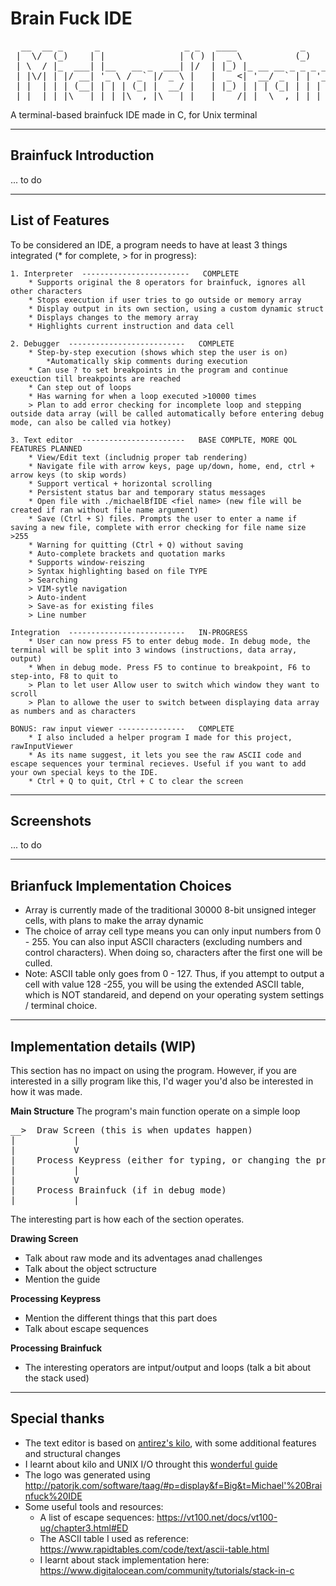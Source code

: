 # Brain Fuck IDE
<pre>
  __  __ _      _                _ _   ____            _        __            _      _____ _____  ______ 
 |  \/  (_)    | |              | ( ) |  _ \          (_)      / _|          | |    |_   _|  __ \|  ____|
 | \  / |_  ___| |__   __ _  ___| |/  | |_) |_ __ __ _ _ _ __ | |_ _   _  ___| | __   | | | |  | | |__   
 | |\/| | |/ __| '_ \ / _` |/ _ \ |   |  _ <| '__/ _` | | '_ \|  _| | | |/ __| |/ /   | | | |  | |  __|  
 | |  | | | (__| | | | (_| |  __/ |   | |_) | | | (_| | | | | | | | |_| | (__|   <   _| |_| |__| | |____ 
 |_|  |_|_|\___|_| |_|\__,_|\___|_|   |____/|_|  \__,_|_|_| |_|_|  \__,_|\___|_|\_\ |_____|_____/|______|
</pre>                                                                                                        
                                                                                                         

A terminal-based brainfuck IDE made in C, for Unix terminal

-----------------------------------------------------------------------------------------------------------------------------------------------------------------------
Brainfuck Introduction
-----------------------------------------------------------------------------------------------------------------------------------------------------------------------
... to do

-----------------------------------------------------------------------------------------------------------------------------------------------------------------------
List of Features
-----------------------------------------------------------------------------------------------------------------------------------------------------------------------
To be considered an IDE, a program needs to have at least 3 things integrated (* for complete, > for in progress):

    1. Interpreter  ------------------------   COMPLETE
        * Supports original the 8 operators for brainfuck, ignores all other characters
        * Stops execution if user tries to go outside or memory array
        * Display output in its own section, using a custom dynamic struct
        * Displays changes to the memory array
        * Highlights current instruction and data cell
        
    2. Debugger  --------------------------   COMPLETE
        * Step-by-step execution (shows which step the user is on)
            *Automatically skip comments during execution
        * Can use ? to set breakpoints in the program and continue exeuction till breakpoints are reached
        * Can step out of loops
        * Has warning for when a loop executed >10000 times
        > Plan to add error checking for incomplete loop and stepping outside data array (will be called automatically before entering debug mode, can also be called via hotkey)
        
    3. Text editor  -----------------------   BASE COMPLTE, MORE QOL FEATURES PLANNED
        * View/Edit text (includnig proper tab rendering)
        * Navigate file with arrow keys, page up/down, home, end, ctrl + arrow keys (to skip words)
        * Support vertical + horizontal scrolling
        * Persistent status bar and temporary status messages
        * Open file with ./michaelBfIDE <fiel name> (new file will be created if ran without file name argument)
        * Save (Ctrl + S) files. Prompts the user to enter a name if saving a new file, complete with error checking for file name size >255
        * Warning for quitting (Ctrl + Q) without saving
        * Auto-complete brackets and quotation marks
        * Supports window-reiszing
        > Syntax highlighting based on file TYPE
        > Searching
        > VIM-sytle navigation
        > Auto-indent
        > Save-as for existing files
        > Line number
        
    Integration  --------------------------   IN-PROGRESS
        * User can now press F5 to enter debug mode. In debug mode, the terminal will be split into 3 windows (instructions, data array, output)
        * When in debug mode. Press F5 to continue to breakpoint, F6 to step-into, F8 to quit to 
        > Plan to let user Allow user to switch which window they want to scroll
        > Plan to allowe the user to switch between displaying data array as numbers and as characters
    
    BONUS: raw input viewer ---------------   COMPLETE
        * I also included a helper program I made for this project, rawInputViewer
        * As its name suggest, it lets you see the raw ASCII code and escape sequences your terminal recieves. Useful if you want to add your own special keys to the IDE. 
        * Ctrl + Q to quit, Ctrl + C to clear the screen
        
-----------------------------------------------------------------------------------------------------------------------------------------------------------------------
Screenshots
-----------------------------------------------------------------------------------------------------------------------------------------------------------------------
... to do

-----------------------------------------------------------------------------------------------------------------------------------------------------------------------
Brianfuck Implementation Choices
-----------------------------------------------------------------------------------------------------------------------------------------------------------------------
- Array is currently made of the traditional 30000 8-bit unsigned integer cells, with plans to make the array dynamic
- The choice of array cell type means you can only input numbers from 0 - 255. You can also input ASCII characters (excluding numbers and control characters). When doing so, characters after the first one will be culled. 
- Note: ASCII table only goes from 0 - 127. Thus, if you attempt to output a cell with value 128 -255, you will be using the extended ASCII table, which is NOT standareid, and depend on your operating system settings / terminal choice. 

-----------------------------------------------------------------------------------------------------------------------------------------------------------------------
Implementation details (WIP)
-----------------------------------------------------------------------------------------------------------------------------------------------------------------------
This section has no impact on using the program. However, if you are interested in a silly program like this, I'd wager you'd also be interested in how it was made.

**Main Structure**
The program's main function operate on a simple loop
<pre>
__>  Draw Screen (this is when updates happen)
|           |
|           V
|    Process Keypress (either for typing, or changing the program's mode)
|           |
|           V
|    Process Brainfuck (if in debug mode)
|___________|
</pre>

The interesting part is how each of the section operates. 

**Drawing Screen**
- Talk about raw mode and its adventages anad challenges
- Talk about the object sctructure
- Mention the guide

**Processing Keypress**
- Mention the different things that this part does
- Talk about escape sequences

**Processing Brainfuck**
- The interesting operators are intput/output and loops (talk a bit about the stack used)

-----------------------------------------------------------------------------------------------------------------------------------------------------------------------
Special thanks
-----------------------------------------------------------------------------------------------------------------------------------------------------------------------
- The text editor is based on [antirez's kilo](http://antirez.com/news/108), with some additional features and structural changes
- I learnt about kilo and UNIX I/O throught this [wonderful guide](https://viewsourcecode.org/snaptoken/kilo/index.html)
- The logo was generated using http://patorjk.com/software/taag/#p=display&f=Big&t=Michael'%20Brainfuck%20IDE
- Some useful tools and resources:
    - A list of escape sequences: https://vt100.net/docs/vt100-ug/chapter3.html#ED
    - The ASCII table I used as reference: https://www.rapidtables.com/code/text/ascii-table.html
    - I learnt about stack implementation here: https://www.digitalocean.com/community/tutorials/stack-in-c
   
